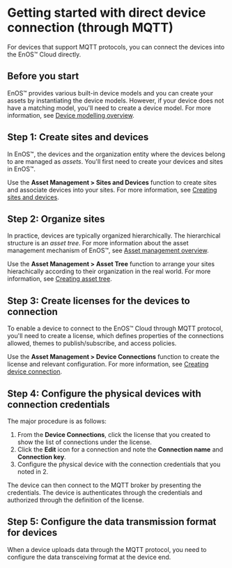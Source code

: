 # Getting started with direct device connection (through MQTT)
For devices that support MQTT protocols, you can connect the devices into the EnOS™ Cloud directly.

## Before you start

EnOS™ provides various built-in device models and you can create your assets by instantiating the device models. However, if your device does not have a matching model, you'll need to create a device model. For more information, see [Device modelling overview](device_modelling/model_overview).

## Step 1: Create sites and devices

In EnOS™, the devices and the organization entity where the
devices belong to are managed as *assets*. You'll first need to create your devices and sites in EnOS™.

Use the **Asset Management > Sites and Devices** function to create sites and associate devices into your sites. For more information, see [Creating sites and devices](asset_management/creating_sites_devices).

## Step 2: Organize sites

In practice, devices are typically organized hierarchically.
The hierarchical structure is an *asset tree*. For more information about the asset management mechanism of EnOS™, see [Asset management overview](asset_management/asset_overview).

Use the **Asset Management > Asset Tree** function to arrange your sites hierachically according to their organization in the real world. For more information, see [Creating asset tree](asset_management/creating_asset_tree).

## Step 3: Create licenses for the devices to connection

To enable a device to connect to the EnOS™ Cloud through MQTT protocol, you'll need to create a license, which defines properties of the connections allowed, themes to publish/subscribe, and access policies.

Use the **Asset Management > Device Connections** function to create the license and relevant configuration. For more information, see [Creating device connection](asset_management/configuring_mqtt_connection).

## Step 4: Configure the physical devices with connection credentials

The major procedure is as follows:

1. From the **Device Connections**, click the license that you created to show the list of connections under the license.
2. Click the **Edit** icon for a connection and note the **Connection name** and **Connection key**.
3. Configure the physical device with the connection credentials that you noted in 2.

The device can then connect to the MQTT broker by presenting the credentials. The device is authenticates through the credentials and authorized through the definition of the license.


## Step 5: Configure the data transmission format for devices

When a device uploads data through the MQTT protocol, you need to configure the data transceiving format at the device end.
